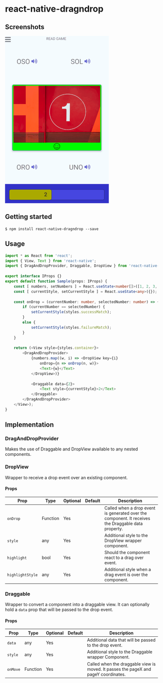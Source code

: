 # react-native-dragndrop

## Screenshots
![screenshot](https://raw.githubusercontent.com/jgoday/react-native-dragndrop/master/public/dragndrop.gif)

## Getting started
`$ npm install react-native-dragndrop --save`

## Usage
```typescript
import * as React from 'react';
import { View, Text } from 'react-native';
import { DragAndDropProvider, Draggable, DropView } from 'react-native-dragndrop';

export interface IProps {}
export default function Sample(props: IProps) {
    const [ numbers, setNumbers ] = React.useState<number[]>([1, 2, 3, 4]);
    const [ currentStyle, setCurrentStyle ] = React.useState<any>({});

    const onDrop = (currentNumber: number, selectedNumber: number) => {
        if (currentNumber == selectedNumber) {
            setCurrentStyle(styles.successMatch);
        }
        else {
            setCurrentStyle(styles.failureMatch);
        }
    }

    return (<View style={styles.container}>
        <DragAndDropProvider>
            {numbers.map((w, i) => <DropView key={i}
                onDrop={n => onDrop(n, w)}>
                <Text>{w}</Text>
            </DropView>)}

            <Draggable data={2}>
                <Text style={currentStyle}>2</Text>
            </Draggable>
        </DragAndDropProvider>
    </View>);
}
```

## Implementation
### DragAndDropProvider
Makes the use of Draggable and DropView available to any nested components.


### DropView
Wrapper to receive a drop event over an existing component.

#### Props

| Prop        | Type     | Optional | Default | Description |
| ----------  | -------- | -------- | ------- | ----------- |
| `onDrop`    | Function | Yes      |         | Called when a drop event is generated over the component. It receives the Draggable data property. |
| `style`     | any      | Yes      |         | Additional style to the DropView wrapper component.            |
| `highlight` | bool     | Yes      |         | Should the component react to a drag over event.                |
| `highlightStyle` | any | Yes      |         | Additional style when a drag event is over the component.       |


### Draggable
Wrapper to convert a component into a draggable view. It can optionally hold a `data` prop that will be passed to the drop event.

#### Props
| Prop        | Type | Optional | Default | Description |
| ----------  | ---- | -------- | ------- | ----------- |
| `data`      | any  | Yes      |         | Additional data that will be passed to the drop event.  |
| `style`     | any  | Yes      |         | Additional style to the Draggable wrapper Component.  |
| `onMove`    | Function  | Yes      |         |  Called when the draggable view is moved. It passes the pageX and pageY coordinates. |
